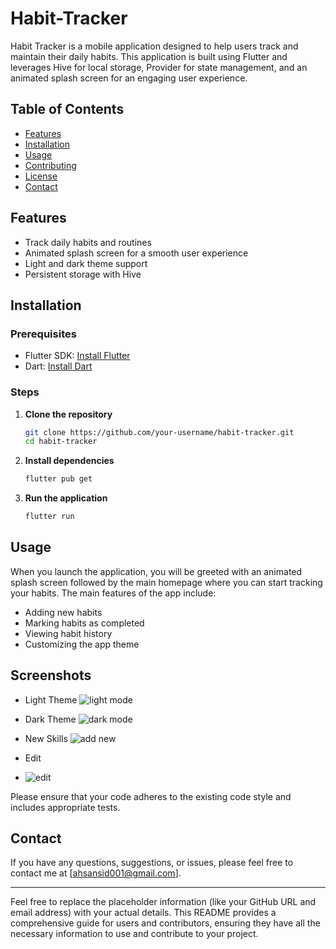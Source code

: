 # Habit-Tracker


Habit Tracker is a mobile application designed to help users track and maintain their daily habits. This application is built using Flutter and leverages Hive for local storage, Provider for state management, and an animated splash screen for an engaging user experience.

## Table of Contents

- [Features](#features)
- [Installation](#installation)
- [Usage](#usage)
- [Contributing](#contributing)
- [License](#license)
- [Contact](#contact)

## Features

- Track daily habits and routines
- Animated splash screen for a smooth user experience
- Light and dark theme support
- Persistent storage with Hive

## Installation

### Prerequisites

- Flutter SDK: [Install Flutter](https://flutter.dev/docs/get-started/install)
- Dart: [Install Dart](https://dart.dev/get-dart)

### Steps

1. **Clone the repository**

    ```bash
    git clone https://github.com/your-username/habit-tracker.git
    cd habit-tracker
    ```

2. **Install dependencies**

    ```bash
    flutter pub get
    ```

3. **Run the application**

    ```bash
    flutter run
    ```

## Usage

When you launch the application, you will be greeted with an animated splash screen followed by the main homepage where you can start tracking your habits. The main features of the app include:

- Adding new habits
- Marking habits as completed
- Viewing habit history
- Customizing the app theme

## Screenshots

- Light Theme
  ![light mode](https://github.com/AhsanASiddiqui/Habit-Tracker/assets/106618861/e42db0b1-7684-428b-91ee-f9dcacf44732)

- Dark Theme
  ![dark mode](https://github.com/AhsanASiddiqui/Habit-Tracker/assets/106618861/c2d7f167-f3e5-4d4a-85b4-3b3ee686db21)

- New Skills
  ![add new](https://github.com/AhsanASiddiqui/Habit-Tracker/assets/106618861/72773dc8-9e06-4a68-9cb6-8cc85cf3d5d9)

- Edit
- ![edit](https://github.com/AhsanASiddiqui/Habit-Tracker/assets/106618861/72a71b9a-b541-43eb-a03f-3bbb7b0125f8)


Please ensure that your code adheres to the existing code style and includes appropriate tests.

## Contact

If you have any questions, suggestions, or issues, please feel free to contact me at [ahsansid001@gmail.com].

---

Feel free to replace the placeholder information (like your GitHub URL and email address) with your actual details. This README provides a comprehensive guide for users and contributors, ensuring they have all the necessary information to use and contribute to your project.

